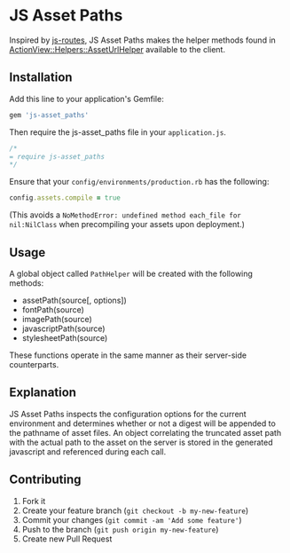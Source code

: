 # JS Asset Paths

Inspired by [js-routes](https://github.com/railsware/js-routes), JS Asset Paths makes the helper methods found in [ActionView::Helpers::AssetUrlHelper](http://rubydoc.info/docs/rails/ActionView/Helpers/AssetUrlHelper) available to the client.

## Installation

Add this line to your application's Gemfile:

```ruby
gem 'js-asset_paths'
```

Then require the js-asset_paths file in your `application.js`.

``` js
/*
= require js-asset_paths
*/
```

Ensure that your `config/environments/production.rb` has the following:
```ruby
config.assets.compile = true
```
(This avoids a `NoMethodError: undefined method each_file for nil:NilClass` when
precompiling your assets upon deployment.)

## Usage

A global object called `PathHelper` will be created with the following methods:

 - assetPath(source[, options])
 - fontPath(source)
 - imagePath(source)
 - javascriptPath(source)
 - stylesheetPath(source)

These functions operate in the same manner as their server-side counterparts.

## Explanation

JS Asset Paths inspects the configuration options for the current environment and determines whether or not a digest will be appended to the pathname of asset files. An object correlating the truncated asset path with the actual path to the asset on the server is stored in the generated javascript and referenced during each call.

## Contributing

1. Fork it
2. Create your feature branch (`git checkout -b my-new-feature`)
3. Commit your changes (`git commit -am 'Add some feature'`)
4. Push to the branch (`git push origin my-new-feature`)
5. Create new Pull Request
